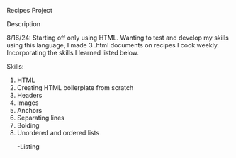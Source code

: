 Recipes Project

Description

8/16/24:
Starting off only using HTML. Wanting to test and develop my skills using this
language, I made 3 .html documents on recipes I cook weekly. Incorporating the
skills I learned listed below.

Skills:
1. HTML
2. Creating HTML boilerplate from scratch
3. Headers
4. Images
5. Anchors
6. Separating lines
7. Bolding
8. Unordered and ordered lists
    <p>-Listing</p>
